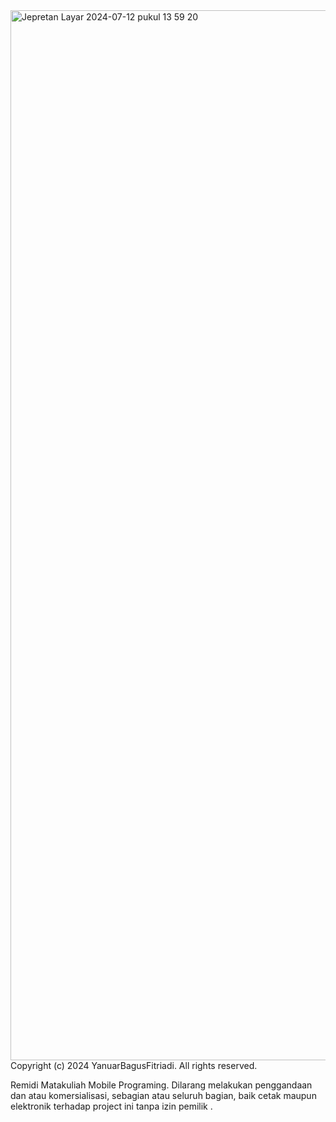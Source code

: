 <img width="1680" alt="Jepretan Layar 2024-07-12 pukul 13 59 20" src="https://github.com/user-attachments/assets/a8659820-6eac-443c-99f6-f08b1360b907">
Copyright (c) 2024 YanuarBagusFitriadi. All rights reserved.

Remidi Matakuliah Mobile Programing.
Dilarang melakukan penggandaan dan atau komersialisasi,
sebagian atau seluruh bagian, baik cetak maupun elektronik
terhadap project ini tanpa izin pemilik .
